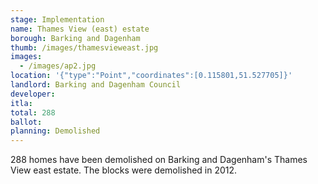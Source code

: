 ```yaml
---
stage: Implementation 
name: Thames View (east) estate 
borough: Barking and Dagenham
thumb: /images/thamesvieweast.jpg
images:
  - /images/ap2.jpg
location: '{"type":"Point","coordinates":[0.115801,51.527705]}'
landlord: Barking and Dagenham Council
developer:
itla:
total: 288
ballot:
planning: Demolished
---
```

288 homes have been demolished on Barking and Dagenham's Thames View east estate.
The blocks were demolished in 2012.
